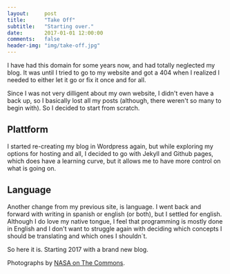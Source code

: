 ```yaml
---
layout:     post
title:      "Take Off"
subtitle:   "Starting over."
date:       2017-01-01 12:00:00
comments:   false
header-img: "img/take-off.jpg"
---
```


<p>I have had this domain for some years now, and had totally neglected my blog. It was until I tried to go to my website and got a 404 when I realized I needed to either let it go or fix it once and for all.</p>

<p>Since I was not very dilligent about my own website, I didn't even have a back up, so I basically lost all my posts (although, there weren't so many to begin with). So I decided to start from scratch.</p>

<h2 class="section-heading">Plattform</h2>

<p>I started re-creating my blog in Wordpress again, but while exploring my options for hosting and all, I decided to go with Jekyll and  Github pages, which does have a learning curve, but it allows me to have more control on what is going on.</p>

<h2 class="section-heading">Language</h2>

<p>Another change from my previous site, is language. I went back and forward with writing in spanish or english (or both), but I settled for english. Although I do love my native tongue, I feel that programming is mostly done in English and I don't want to struggle again with deciding which concepts I should be translating and which ones I shouldn´t.</p>

<p>So here it is. Starting 2017 with a brand new blog.</p>

<p>Photographs by <a href="https://www.flickr.com/photos/nasacommons/">NASA on The Commons</a>.</p>